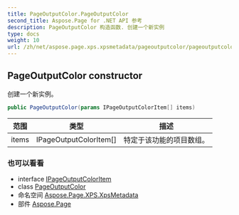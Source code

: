 ```yaml
---
title: PageOutputColor.PageOutputColor
second_title: Aspose.Page for .NET API 参考
description: PageOutputColor 构造函数. 创建一个新实例
type: docs
weight: 10
url: /zh/net/aspose.page.xps.xpsmetadata/pageoutputcolor/pageoutputcolor/
---
```

## PageOutputColor constructor

创建一个新实例。

```csharp
public PageOutputColor(params IPageOutputColorItem[] items)
```

| 范围 | 类型 | 描述 |
| --- | --- | --- |
| items | IPageOutputColorItem[] | 特定于该功能的项目数组。 |

### 也可以看看

* interface [IPageOutputColorItem](../../pageoutputcolor.ipageoutputcoloritem/)
* class [PageOutputColor](../)
* 命名空间 [Aspose.Page.XPS.XpsMetadata](../../pageoutputcolor/)
* 部件 [Aspose.Page](../../../)


